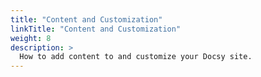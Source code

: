 ```yaml
---
title: "Content and Customization"
linkTitle: "Content and Customization"
weight: 8
description: >
  How to add content to and customize your Docsy site.
---
```

